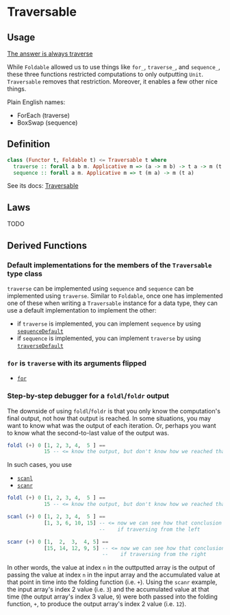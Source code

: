 # Traversable

## Usage

[The answer is always traverse](https://twitter.com/blouerat/status/867278331779198976)

While `Foldable` allowed us to use things like `for_`, `traverse_`, and `sequence_`, these three functions restricted computations to only outputting `Unit`. `Traversable` removes that restriction. Moreover, it enables a few other nice things.

Plain English names:
- ForEach (traverse)
- BoxSwap (sequence)

## Definition

```purescript
class (Functor t, Foldable t) <= Traversable t where
  traverse :: forall a b m. Applicative m => (a -> m b) -> t a -> m (t b)
  sequence :: forall a m. Applicative m => t (m a) -> m (t a)
```

See its docs: [Traversable](https://pursuit.purescript.org/packages/purescript-foldable-traversable/docs/Data.Traversable)

## Laws

TODO

## Derived Functions

### Default implementations for the members of the `Traversable` type class

`traverse` can be implemented using `sequence` and `sequence` can be implemented using `traverse`. Similar to `Foldable`, once one has implemented one of these when writing a `Traversable` instance for a data type, they can use a default implementation to implement the other:
- if `traverse` is implemented, you can implement `sequence` by using [`sequenceDefault`](https://pursuit.purescript.org/packages/purescript-foldable-traversable/docs/Data.Traversable#v:sequenceDefault)
- if `sequence` is implemented, you can implement `traverse` by using [`traverseDefault`](https://pursuit.purescript.org/packages/purescript-foldable-traversable/docs/Data.Traversable#v:traverseDefault)

### `for` is `traverse` with its arguments flipped

- [`for`](https://pursuit.purescript.org/packages/purescript-foldable-traversable/docs/Data.Traversable#v:for)

### Step-by-step debugger for a `foldl`/`foldr` output

The downside of using `foldl`/`foldr` is that you only know the computation's final output, not how that output is reached. In some situations, you may want to know what was the output of each iteration. Or, perhaps you want to know what the second-to-last value of the output was.

```purescript
foldl (+) 0 [1, 2, 3, 4,  5 ] ==
            15 -- <= know the output, but don't know how we reached that conclusion
```

In such cases, you use
- [`scanl`](https://pursuit.purescript.org/packages/purescript-foldable-traversable/docs/Data.Traversable#v:scanl)
- [`scanr`](https://pursuit.purescript.org/packages/purescript-foldable-traversable/docs/Data.Traversable#v:scanr)

```purescript
foldl (+) 0 [1, 2, 3, 4,  5 ] ==
            15 -- <= know the output, but don't know how we reached that conclusion

scanl (+) 0 [1, 2, 3, 4,  5 ] ==
            [1, 3, 6, 10, 15] -- <= now we can see how that conclusion was reached
                              --    if traversing from the left

scanr (+) 0 [1,  2,  3,  4, 5] ==
            [15, 14, 12, 9, 5] -- <= now we can see how that conclusion was reached
                               --    if traversing from the right
```

In other words, the value at index `n` in the outtputted array is the output of passing the value at index `n` in the input array and the accumulated value at that point in time into the folding function (i.e. `+`). Using the `scanr` example, the input array's index 2 value (i.e. `3`) and the accumulated value at that time (the output array's index 3 value, `9`) were both passed into the folding function, `+`, to produce the output array's index 2 value (i.e. `12`).
